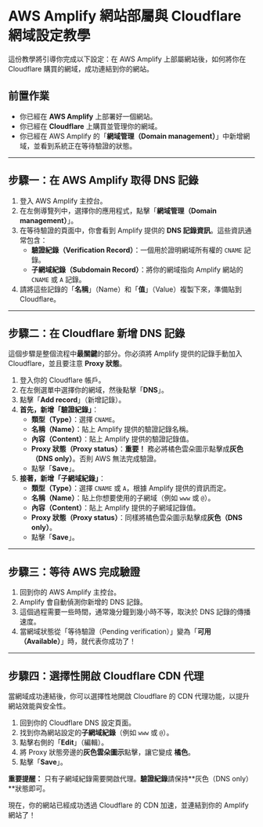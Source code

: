 # AWS Amplify 網站部屬與 Cloudflare 網域設定教學

這份教學將引導你完成以下設定：在 AWS Amplify 上部屬網站後，如何將你在 Cloudflare 購買的網域，成功連結到你的網站。

## 前置作業

* 你已經在 **AWS Amplify** 上部署好一個網站。
* 你已經在 **Cloudflare** 上購買並管理你的網域。
* 你已經在 AWS Amplify 的「**網域管理（Domain management）**」中新增網域，並看到系統正在等待驗證的狀態。

---

## 步驟一：在 AWS Amplify 取得 DNS 記錄

1.  登入 AWS Amplify 主控台。
2.  在左側導覽列中，選擇你的應用程式，點擊「**網域管理（Domain management）**」。
3.  在等待驗證的頁面中，你會看到 Amplify 提供的 **DNS 記錄資訊**。這些資訊通常包含：
    * **驗證紀錄（Verification Record）**：一個用於證明網域所有權的 `CNAME` 記錄。
    * **子網域紀錄（Subdomain Record）**：將你的網域指向 Amplify 網站的 `CNAME` 或 `A` 記錄。
4.  請將這些記錄的「**名稱**」（Name）和「**值**」（Value）複製下來，準備貼到 Cloudflare。

---

## 步驟二：在 Cloudflare 新增 DNS 記錄

這個步驟是整個流程中**最關鍵**的部分。你必須將 Amplify 提供的記錄手動加入 Cloudflare，並且要注意 **Proxy 狀態**。

1.  登入你的 Cloudflare 帳戶。
2.  在左側選單中選擇你的網域，然後點擊「**DNS**」。
3.  點擊「**Add record**」（新增記錄）。
4.  **首先，新增「驗證紀錄」**：
    * **類型（Type）**：選擇 `CNAME`。
    * **名稱（Name）**：貼上 Amplify 提供的驗證記錄名稱。
    * **內容（Content）**：貼上 Amplify 提供的驗證記錄值。
    * **Proxy 狀態（Proxy status）**：**重要！** 務必將橘色雲朵圖示點擊成**灰色（DNS only）**。否則 AWS 無法完成驗證。
    * 點擊「**Save**」。
5.  **接著，新增「子網域紀錄」**：
    * **類型（Type）**：選擇 `CNAME` 或 `A`，根據 Amplify 提供的資訊而定。
    * **名稱（Name）**：貼上你想要使用的子網域（例如 `www` 或 `@`）。
    * **內容（Content）**：貼上 Amplify 提供的子網域記錄值。
    * **Proxy 狀態（Proxy status）**：同樣將橘色雲朵圖示點擊成**灰色（DNS only）**。
    * 點擊「**Save**」。

---

## 步驟三：等待 AWS 完成驗證

1.  回到你的 AWS Amplify 主控台。
2.  Amplify 會自動偵測你新增的 DNS 記錄。
3.  這個過程需要一些時間，通常幾分鐘到幾小時不等，取決於 DNS 記錄的傳播速度。
4.  當網域狀態從「等待驗證（Pending verification）」變為「**可用（Available）**」時，就代表你成功了！

---

## 步驟四：選擇性開啟 Cloudflare CDN 代理

當網域成功連結後，你可以選擇性地開啟 Cloudflare 的 CDN 代理功能，以提升網站效能與安全性。

1.  回到你的 Cloudflare DNS 設定頁面。
2.  找到你為網站設定的**子網域紀錄**（例如 `www` 或 `@`）。
3.  點擊右側的「**Edit**」（編輯）。
4.  將 Proxy 狀態旁邊的**灰色雲朵圖示**點擊，讓它變成 **橘色**。
5.  點擊「**Save**」。

**重要提醒：** 只有子網域紀錄需要開啟代理。**驗證紀錄**請保持**灰色（DNS only）**狀態即可。

現在，你的網站已經成功透過 Cloudflare 的 CDN 加速，並連結到你的 Amplify 網站了！
